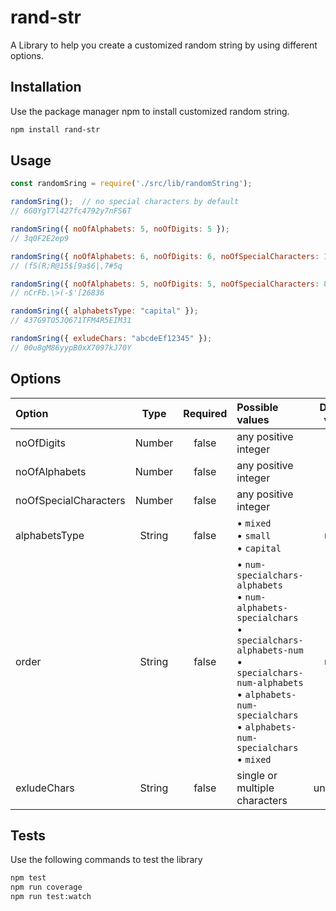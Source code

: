 # rand-str
A Library to help you create a customized random string by using different options.

## Installation
Use the package manager npm to install customized random string.
```bash
npm install rand-str
```

## Usage
```javascript
const randomSring = require('./src/lib/randomString');

randomSring();  // no special characters by default
// 6G0YgT7l427fc4792y7nFS6T

randomSring({ noOfAlphabets: 5, noOfDigits: 5 });
// 3q0F2E2ep9

randomSring({ noOfAlphabets: 6, noOfDigits: 6, noOfSpecialCharacters: 10 });
// (fS(R;R@15$[9a$6|,7#5q

randomSring({ noOfAlphabets: 5, noOfDigits: 5, noOfSpecialCharacters: 8, order: "alphabets-specialchars-num" });
// nCrFb.\>(-$'[26836

randomSring({ alphabetsType: "capital" });
// 437G9TO5JQ671TFM4R5EIM31

randomSring({ exludeChars: "abcdeEf12345" });
// 00u8gM86yypB0xX7097kJ70Y

```

## Options
| Option  | Type | Required  | Possible values  | Default value |
| :----- |:----:|:----:|:-------------| :---------: |
| noOfDigits    | Number | false | any positive integer | 12 |
| noOfAlphabets | Number | false | any positive integer | 12 |
| noOfSpecialCharacters | Number | false | any positive integer | 0 |
| alphabetsType | String | false | • `mixed`<br> •  `small`<br> • `capital` | `mixed` | 
| order | String | false | • `num-specialchars-alphabets`<br> • `num-alphabets-specialchars`<br> • `specialchars-alphabets-num`<br> • `specialchars-num-alphabets`<br> • `alphabets-num-specialchars`<br> • `alphabets-num-specialchars`<br> • `mixed` | `mixed` |
| exludeChars | String | false | single or multiple characters | undefined | 

## Tests
Use the following commands to test the library
```bash
npm test
npm run coverage
npm run test:watch
```
